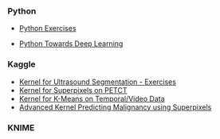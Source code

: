 ### Python

 - [Python Exercises](http://nbviewer.jupyter.org/github/imaginglectures/Quantitative-Big-Imaging-2020/blob/master/Exercises/05-Exercises.ipynb)
 
 - [Python Towards Deep Learning](http://nbviewer.jupyter.org/github/imaginglectures/Quantitative-Big-Imaging-2020/blob/master/Exercises/05-CNN.ipynb)

### Kaggle

 - [Kernel for Ultrasound Segmentation - Exercises](https://www.kaggle.com/kmader/ultrasound-nerve-segmentation/qbi-advanced-image-segmentation/)
 - [Kernel for Superpixels on PETCT](https://www.kaggle.com/kmader/d/4quant/soft-tissue-sarcoma/superpixels-on-petct-for-labeling)
 - [Kernel for K-Means on Temporal/Video Data](https://www.kaggle.com/kmader/d/kmader/circadian-rhythm-in-the-brain/k-means-clustering-on-neurons)
 - [Advanced Kernel Predicting Malignancy using Superpixels](https://www.kaggle.com/kmader/d/4quant/soft-tissue-sarcoma/predicting-malignancy-in-superpixels)
 <!-- [Multispectral / Hyperspectral Data](https://www.kaggle.com/kmader/d/xiaozhouwang/multispectralimages/data-overview) -->

### KNIME

 <!-- [KNIME Exercises](http://nbviewer.jupyter.org/github/imaginglectures/Quantitative-Big-Imaging-2020/blob/master/Exercises/05-Description.md) -->

